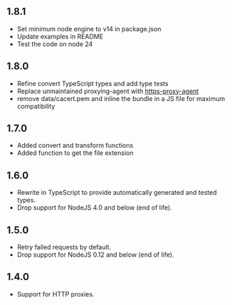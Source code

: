 ## 1.8.1

* Set minimum node engine to v14 in package.json
* Update examples in README
* Test the code on node 24

## 1.8.0
* Refine convert TypeScript types and add type tests
* Replace unmaintained proxying-agent with [https-proxy-agent](https://github.com/TooTallNate/proxy-agents/tree/main/packages/https-proxy-agent)
* remove data/cacert.pem and inline the bundle in a JS file for maximum compatibility

## 1.7.0
* Added convert and transform functions
* Added function to get the file extension

## 1.6.0
* Rewrite in TypeScript to provide automatically generated and tested types.
* Drop support for NodeJS 4.0 and below (end of life).

## 1.5.0
* Retry failed requests by default.
* Drop support for NodeJS 0.12 and below (end of life).

## 1.4.0
* Support for HTTP proxies.
